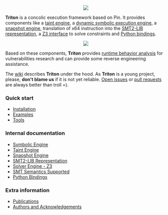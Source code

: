 <p align="center"><img src="http://shell-storm.org/files/triton_logo_1.png"/></p>

**Triton** is a concolic execution framework based on Pin. It provides components like a 
[taint engine](https://github.com/JonathanSalwan/Triton/wiki/Taint-Engine), a 
[dynamic symbolic execution engine](https://github.com/JonathanSalwan/Triton/wiki/Symbolic-Engine), a 
[snapshot engine](https://github.com/JonathanSalwan/Triton/wiki/Snapshot-Engine), translation of x64 
instruction into the [SMT2-LIB representation](https://github.com/JonathanSalwan/Triton/wiki/SMT2-LIB-Representation), 
a [Z3 interface](https://github.com/JonathanSalwan/Triton/wiki/Solver-Engine-Z3) to solve constraints 
and [Python bindings](https://github.com/JonathanSalwan/Triton/wiki/Python-Bindings).

<p align="center"><img src="http://shell-storm.org/files/triton_archi_3.svg"/></p>

Based on these components, **Triton** provides 
[runtime behavior analysis](https://github.com/JonathanSalwan/Triton/wiki/Runtime-Behavior-Analysis) for vulnerabilities 
research and can provide some reverse engineering assistance.

The [wiki](https://github.com/JonathanSalwan/Triton/wiki) describes **Triton** under the hood. As **Triton** is a young project, 
please, **don't blame us** if it is not yet reliable. [Open issues](https://github.com/JonathanSalwan/Triton/issues) or 
[pull requests](https://github.com/JonathanSalwan/Triton/pulls) are always better than troll =).

### Quick start

* [Installation](https://github.com/JonathanSalwan/Triton/wiki/Installation)
* [Examples](https://github.com/JonathanSalwan/Triton/wiki/Examples)
* [Tools](https://github.com/JonathanSalwan/Triton/wiki/Tools)

### Internal documentation

* [Symbolic Engine](https://github.com/JonathanSalwan/Triton/wiki/Symbolic-Engine)
* [Taint Engine](https://github.com/JonathanSalwan/Triton/wiki/Taint-Engine)
* [Snapshot Engine](https://github.com/JonathanSalwan/Triton/wiki/Snapshot-Engine)
* [SMT2-LIB Representation](https://github.com/JonathanSalwan/Triton/wiki/SMT2-LIB-Representation)
* [Solver Engine - Z3](https://github.com/JonathanSalwan/Triton/wiki/Solver-Engine-Z3)
* [SMT Semantics Supported](https://github.com/JonathanSalwan/Triton/wiki/SMT-Semantics-Supported)
* [Python Bindings](https://github.com/JonathanSalwan/Triton/wiki/Python-Bindings)

### Extra information

* [Publications](https://github.com/JonathanSalwan/Triton/wiki/Publications)
* [Authors and Acknowledgements](https://github.com/JonathanSalwan/Triton/wiki/Authors-and-Acknowledgements)



